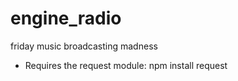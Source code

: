 # engine_radio
friday music broadcasting madness

* Requires the request module: npm install request
